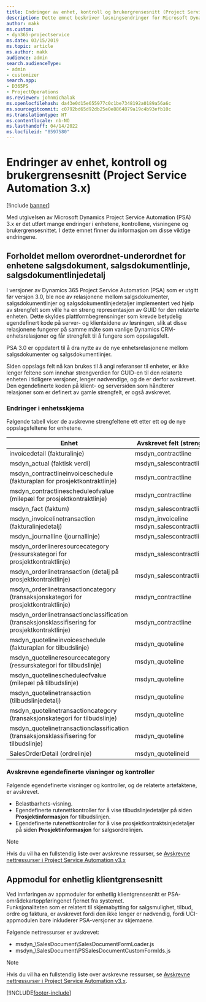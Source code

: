 ```yaml
---
title: Endringer av enhet, kontroll og brukergrensesnitt (Project Service Automation 3.x)
description: Dette emnet beskriver løsningsendringer for Microsoft Dynamics Project Service Automation 3.x.
author: makk
ms.custom:
- dyn365-projectservice
ms.date: 03/15/2019
ms.topic: article
ms.author: makk
audience: admin
search.audienceType:
- admin
- customizer
search.app:
- D365PS
- ProjectOperations
ms.reviewer: johnmichalak
ms.openlocfilehash: da43e0d15e655977c0c1be7348192a0189a56a6c
ms.sourcegitcommit: c0792bd65d92db25e0e8864879a19c4b93efb10c
ms.translationtype: HT
ms.contentlocale: nb-NO
ms.lasthandoff: 04/14/2022
ms.locfileid: "8597580"
---
```

# <a name="entity-control-and-user-interface-changes-project-service-automation-3x"></a>Endringer av enhet, kontroll og brukergrensesnitt (Project Service Automation 3.x)

[!include [banner](../../includes/psa-now-project-operations.md)]


Med utgivelsen av Microsoft Dynamics Project Service Automation (PSA) 3.x er det utført mange endringer i enhetene, kontrollene, visningene og brukergrensesnittet. I dette emnet finner du informasjon om disse viktige endringene.

## <a name="parent-child-relationships-for-sales-document-sales-document-line-sales-document-line-detail-entities"></a>Forholdet mellom overordnet-underordnet for enhetene salgsdokument, salgsdokumentlinje, salgsdokumentlinjedetalj
I versjoner av Dynamics 365 Project Service Automation (PSA) som er utgitt før versjon 3.0, ble noe av relasjonene mellom salgsdokumenter, salgsdokumentlinjer og salgsdokumentlinjedetaljer implementert ved hjelp av strengfelt som ville ha en streng representasjon av GUID for den relaterte enheten. Dette skyldes plattformbegrensninger som krevde betydelig egendefinert kode på server- og klientsidene av løsningen, slik at disse relasjonene fungerer på samme måte som vanlige Dynamics CRM-enhetsrelasjoner og får strengfelt til å fungere som oppslagsfelt.

PSA 3.0 er oppdatert til å dra nytte av de nye enhetsrelasjonene mellom salgsdokumenter og salgsdokumentlinjer.

Siden oppslags felt nå kan brukes til å angi referanser til enheter, er ikke lenger feltene som innehar strengverdien for GUID-en til den relaterte enheten i tidligere versjoner, lenger nødvendige, og de er derfor avskrevet. Den egendefinerte koden på klient- og serversiden som håndterer relasjoner som er definert av gamle strengfelt, er også avskrevet.

### <a name="entity-schema-changes"></a>Endringer i enhetsskjema
Følgende tabell viser de avskrevne strengfeltene ett etter ett og de nye oppslagsfeltene for enhetene. 

 Enhet |   Avskrevet felt (streng) | Nytt felt (oppslag)
--- | --- | ---
invoicedetail (fakturalinje) |  msdyn_contractline |    msdyn_contractlineid
msdyn_actual (faktisk verdi) | msdyn_salescontractline |   msdyn_salescontractlineid
msdyn_contractlineinvoiceschedule (fakturaplan for prosjektkontraktlinje) |    msdyn_contractline |    msdyn_contractlineid
msdyn_contractlinescheduleofvalue (milepæl for prosjektkontraktlinje) |   msdyn_contractline |    msdyn_contractlineid
msdyn_fact (faktum) | msdyn_salescontractline |   msdyn_salescontractlineid
msdyn_invoicelinetransaction (fakturalinjedetalj) | msdyn_invoiceline <br> msdyn_salescontractline | msdyn_invoicelineid <br> msdyn_salescontractlineid
msdyn_journalline (journallinje) |  msdyn_salescontractline |   msdyn_salescontractlineid
msdyn_orderlineresourcecategory (ressurskategori for prosjektkontraktlinje) | msdyn_salescontractline |   msdyn_contractlineid
msdyn_orderlinetransaction (detalj på prosjektkontraktlinje) | msdyn_salescontractline |   msdyn_salescontractlineid
msdyn_orderlinetransactioncategory (transaksjonskategori for prosjektkontraktlinje) |   msdyn_contractline |    msdyn_contractlineid
msdyn_orderlinetransactionclassification (transaksjonsklassifisering for prosjektkontraktlinje) |   msdyn_contractline |    msdyn_contractlineid
msdyn_quotelineinvoiceschedule (fakturaplan for tilbudslinje) |  msdyn_quoteline |   msdyn_quotelineid
msdyn_quotelineresourcecategory (ressurskategori for tilbudslinje) |    msdyn_quoteline |   msdyn_quotelineid
msdyn_quotelinescheduleofvalue (milepæl på tilbudslinje) | msdyn_quoteline |   msdyn_quotelineid
msdyn_quotelinetransaction (tilbudslinjedetalj) |    msdyn_quoteline |   msdyn_quotelineid
msdyn_quotelinetransactioncategory (transaksjonskategori for tilbudslinje) |  msdyn_quoteline |   msdyn_quotelineid
msdyn_quotelinetransactionclassification (transaksjonsklassifisering for tilbudslinje) |  msdyn_quoteline |   msdyn_quotelineid
SalesOrderDetail (ordrelinje) | msdyn_quotelineid | msdyn_quoteline 

### <a name="deprecated-custom-views-and-controls"></a>Avskrevne egendefinerte visninger og kontroller
Følgende egendefinerte visninger og kontroller, og de relaterte artefaktene, er avskrevet.

- Belastbarhets-visning.
- Egendefinerte rutenettkontroller for å vise tilbudslinjedetaljer på siden **Prosjektinformasjon** for tilbudslinjen.
- Egendefinerte rutenettkontroller for å vise prosjektkontraktsinjedetaljer på siden **Prosjektinformasjon** for salgsordrelinjen.

> [!NOTE]
> Hvis du vil ha en fullstendig liste over avskrevne ressurser, se [Avskrevne nettressurser i Project Service Automation v3.x](../developer-guides/web-resources-deprecated-v3.x.md)

## <a name="unified-client-interface-app-module"></a>Appmodul for enhetlig klientgrensesnitt
Ved innføringen av appmoduler for enhetlig klientgrensesnitt er PSA-områdekartoppføringenet fjernet fra systemet.  
Funksjonaliteten som er relatert til skjemabytting for salgsmulighet, tilbud, ordre og faktura, er avskrevet fordi den ikke lenger er nødvendig, fordi UCI-appmodulen bare inkluderer PSA-versjoner av skjemaene.  

Følgende nettressurser er avskrevet:

- msdyn_\SalesDocument\SalesDocumentFormLoader.js
- msdyn_\SalesDocument\PSSalesDocumentCustomFormIds.js

> [!NOTE]
> Hvis du vil ha en fullstendig liste over avskrevne ressurser, se [Avskrevne nettressurser i Project Service Automation v3.x](../developer-guides/web-resources-deprecated-v3.x.md).




[!INCLUDE[footer-include](../../includes/footer-banner.md)]
